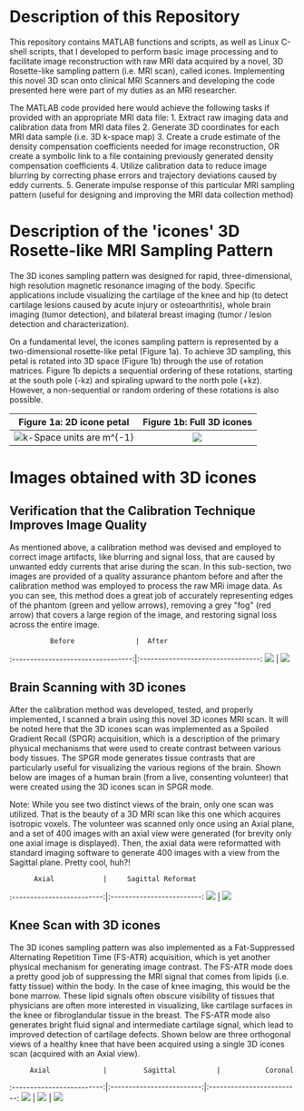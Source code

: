 # Description of this Repository
This repository contains MATLAB functions and scripts, as well as Linux C-shell scripts, that I developed to perform basic image processing and to facilitate image reconstruction with raw MRI data acquired by a novel, 3D Rosette-like sampling pattern (i.e. MRI scan), called icones. Implementing this novel 3D scan onto clinical MRI Scanners and developing the code presented here were part of my duties as an MRI researcher.

The MATLAB code provided here would achieve the following tasks if provided with an appropriate MRI data file:
    1. Extract raw imaging data and calibration data from MRI data files
    2. Generate 3D coordinates for each MRI data sample (i.e. 3D k-space map)
    3. Create a crude estimate of the density compensation coefficients needed for image reconstruction, OR create a symbolic link to a file containing previously generated density compensation coefficients
    4. Utilize calibration data to reduce image blurring by correcting phase errors and trajectory deviations caused by eddy currents.
    5. Generate impulse response of this particular MRI sampling pattern (useful for designing and improving the MRI data collection method)


# Description of the 'icones' 3D Rosette-like MRI Sampling Pattern
The 3D icones sampling pattern was designed for rapid, three-dimensional, high resolution magnetic resonance imaging of the body. Specific applications include visualizing the cartilage of the knee and hip (to detect cartilage lesions caused by acute injury or osteoarthritis), whole brain imaging (tumor detection), and bilateral breast imaging (tumor / lesion detection and characterization).

On a fundamental level, the icones sampling pattern is represented by a two-dimensional rosette-like petal (Figure 1a). To achieve 3D sampling, this petal is rotated into 3D space (Figure 1b) through the use of rotation matrices. Figure 1b depicts a sequential ordering of these rotations, starting at the south pole (-kz) and spiraling upward to the north pole (+kz). However, a non-sequential or random ordering of these rotations is also possible.


Figure 1a: 2D icone petal  |Figure 1b: Full 3D icones
:-------------------------:|:-------------------------:
![k-Space units are m^{-1}](https://github.com/larryhernandez/MRI_research/blob/master/Figure_1a_2D_icones_petal.jpg)  |  ![](https://github.com/larryhernandez/MRI_research/blob/master/Figure_1b_icones_animated_3Dsampling.gif)


# Images obtained with 3D icones


## Verification that the Calibration Technique Improves Image Quality
As mentioned above, a calibration method was devised and employed to correct image artifacts, like blurring and signal loss, that are caused by unwanted eddy currents that arise during the scan. In this sub-section, two images are provided of a quality assurance phantom before and after the calibration method was employed to process the raw MRi image data. As you can see, this method does a great job of accurately representing edges of the phantom (green and yellow arrows), removing a grey "fog" (red arrow) that covers a large region of the image, and restoring signal loss across the entire image.


              Before               |  After
:---------------------------------:|:---------------------------------:
![](https://github.com/larryhernandez/MRI_research/blob/master/ACR_phantom_without_calibration.jpg)  |  ![](https://github.com/larryhernandez/MRI_research/blob/master/ACR_phantom_calibration.jpg)


## Brain Scanning with 3D icones

After the calibration method was developed, tested, and properly implemented, I scanned a brain using this novel 3D icones MRI scan. It will be noted here that the 3D icones scan was implemented as a Spoiled Gradient Recall (SPGR) acquisition, which is a description of the primary physical mechanisms that were used to create contrast between various body tissues. The SPGR mode generates tissue contrasts that are particularly useful for visualizing the various regions of the brain. Shown below are images of a human brain (from a live, consenting volunteer) that were created using the 3D icones scan in SPGR mode.

Note: While you see two distinct views of the brain, only one scan was utilized. That is the beauty of a 3D MRI scan like this one which acquires isotropic voxels. The volunteer was scanned only once using an Axial plane, and a set of 400 images with an axial view were generated (for brevity only one axial image is displayed). Then, the axial data were reformatted with standard imaging software to generate 400 images with a view from the Sagittal plane. Pretty cool, huh?!

          Axial            |     Sagittal Reformat
:-------------------------:|:-------------------------:
![](https://github.com/larryhernandez/MRI_research/blob/master/Brain_FSPGR_Axial_150.jpg)  |  ![](https://github.com/larryhernandez/MRI_research/blob/master/Brain_FSPGR_Sagittal_158.jpg)

## Knee Scan with 3D icones

The 3D icones sampling pattern was also implemented as a Fat-Suppressed Alternating Repetition Time (FS-ATR) acquisition, which is yet another physical mechanism for generating image contrast. The FS-ATR mode does a pretty good job of suppressing the MRI signal that comes from lipids (i.e. fatty tissue) within the body. In the case of knee imaging, this would be the bone marrow. These lipid signals often obscure visibility of tissues that physicians are often more interested in visualizing, like cartilage surfaces in the knee or fibroglandular tissue in the breast. The FS-ATR mode also generates bright fluid signal and intermediate cartilage signal, which lead to improved detection of cartilage defects. Shown below are three orthogonal views of a healthy knee that have been acquired using a single 3D icones scan (acquired with an Axial view).


         Axial             |         Sagittal	       |           Coronal
:-------------------------:|:-------------------------:|:-------------------------:
![](https://github.com/larryhernandez/MRI_research/blob/master/Knee_FSATR_Axial_168.jpg)  |  ![](https://github.com/larryhernandez/MRI_research/blob/master/Knee_FSATR_Sagittal_141.jpg) | ![](https://github.com/larryhernandez/MRI_research/blob/master/Knee_FSATR_Coronal_219.jpg)